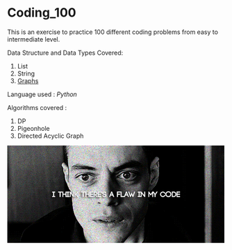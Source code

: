 # Coding_100

This is an exercise to practice  100 different coding problems from easy to intermediate level.

Data Structure and Data Types Covered: 
1. List
2. String
3. [Graphs](https://www.python.org/doc/essays/graphs/)

Language used : _Python_

Algorithms covered :
1. DP
2. Pigeonhole
3. Directed Acyclic Graph


<img src="https://github.com/Adi1729/Coding_100/blob/master/Coding.gif">
